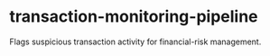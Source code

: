 # transaction-monitoring-pipeline
Flags suspicious transaction activity for financial-risk management.
